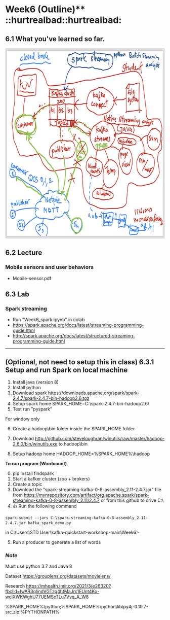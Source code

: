 # Week6 (Outline)** ::hurtrealbad::hurtrealbad:

## 6.1 What you've learned so far.
<img src=./img1.png width="800" height="600">

## 6.2 Lecture
### Mobile sensors and user behaviors
- Mobile-sensor.pdf

## 6.3 Lab
### Spark streaming
- Run "Week6_spark.ipynb" in colab
- https://spark.apache.org/docs/latest/streaming-programming-guide.html
- http://spark.apache.org/docs/latest/structured-streaming-programming-guide.html

*********************************************************************


## (Optional, not need to setup this in class) 6.3.1 Setup and run Spark on local machine
  1. Install java (version 8)
  2. Install python
  3. Download spark https://downloads.apache.org/spark/spark-2.4.7/spark-2.4.7-bin-hadoop2.6.tgz
  4. Setup spark home SPARK_HOME=C:\spark-2.4.7-bin-hadoop2.6\
  5. Test run "pyspark"

  For window only

  6. Create a hadoop\bin folder inside the SPARK_HOME folder

  7. Download http://github.com/steveloughran/winutils/raw/master/hadoop-2.6.0/bin/winutils.exe to hadoop\bin

  8. Setup hadoop home HADOOP_HOME=%SPARK_HOME%\hadoop

  **To run program (Wordcount)**

  0. pip install findspark
  1. Start a kafker cluster (zoo + brokers)
  2. Create a topic
  3. Download the "spark-streaming-kafka-0-8-assembly_2.11-2.4.7.jar" file from https://mvnrepository.com/artifact/org.apache.spark/spark-streaming-kafka-0-8-assembly_2.11/2.4.7 or from this github to drive C:\
  4. :+1: Run the following command 
  ```
  spark-submit --jars C:\spark-streaming-kafka-0-8-assembly_2.11-2.4.7.jar kafka_spark_demo.py
  ```
  in C:\Users\STD User\kafka-quickstart-workshop-main\Week6>

  5. Run a producer to generate a list of words

  ### *Note*
  Must use python 3.7 and Java 8

  <!--
  ### 6.3.2 Setup and run Spark on colab
  https://nb.recohut.com/spark/pyspark/kafka/movie/2021/06/25/kafka-spark-streaming-colab.html
  -->
  
  Dataset 
  https://grouplens.org/datasets/movielens/
  
  Research
  https://mhealth.jmir.org/2021/3/e26320?fbclid=IwAR3qIindVGTzg4htMaJrc1EUnt4Ko-wcIXWKWghU77UEMScTLu7Vvq_A_W8
  
  %SPARK_HOME%\python;%SPARK_HOME%\python\lib\py4j-0.10.7-src.zip:%PYTHONPATH%
